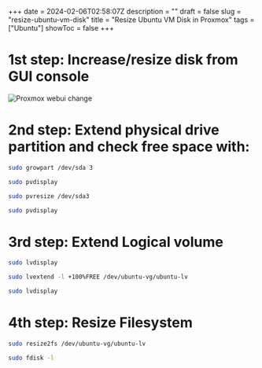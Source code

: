 +++
date = 2024-02-06T02:58:07Z
description = ""
draft = false
slug = "resize-ubuntu-vm-disk"
title = "Resize Ubuntu VM Disk in Proxmox"
tags = ["Ubuntu"]
showToc = false
+++


# 1st step: Increase/resize disk from GUI console

![Proxmox webui change](/assets/img/prox-resize.png#center)

# 2nd step: Extend physical drive partition and check free space with:

```bash
sudo growpart /dev/sda 3
```

```bash
sudo pvdisplay
```

```bash
sudo pvresize /dev/sda3
```

```bash
sudo pvdisplay
```



# 3rd step: Extend Logical volume



```bash
sudo lvdisplay
```

```bash
sudo lvextend -l +100%FREE /dev/ubuntu-vg/ubuntu-lv
```

```bash
sudo lvdisplay
```

# 4th step: Resize Filesystem

```bash
sudo resize2fs /dev/ubuntu-vg/ubuntu-lv
```

```bash
sudo fdisk -l
```



